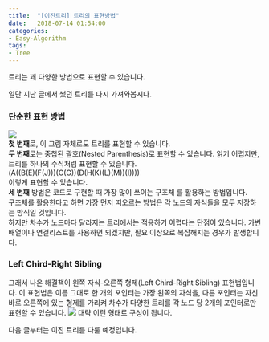 ```yaml
---
title:  "[이진트리] 트리의 표현방법"
date:   2018-07-14 01:54:00
categories:
- Easy-Algorithm
tags:
- Tree
---
```


트리는 꽤 다양한 방법으로 표현할 수 있습니다.

일단 지난 글에서 썼던 트리를 다시 가져와봅시다.

### 단순한 표현 방법
<img src = "https://i.imgur.com/ixaDHc0.png"><br>
<b>첫 번째</b>로, 이 그림 자체로도 트리를 표현할 수 있습니다.<br>
<b>두 번째</b>로는 중첩된 괄호(Nested Parenthesis)로 표현할 수 있습니다. 읽기 어렵지만, 트리를 하나의 수식처럼 표현할 수 있습니다.<br>
(A((B(E)(F(J)))(C(G))(D(H(K)(L)(M))(I))))<br>
이렇게 표현할 수 있습니다.<br>
<b>세 번째</b> 방법은 코드로 구현할 때 가장 많이 쓰이는 구조체 를 활용하는 방법입니다.<br>
구조체를 활용한다고 하면 가장 먼저 떠오르는 방법은 각 노드의 자식들을 모두 저장하는 방식일 것입니다.<br>
하지만 차수가 노드마다 달라지는 트리에서는 적용하기 어렵다는 단점이 있습니다. 가변 배열이나 연결리스트를 사용하면 되겠지만, 필요 이상으로 복잡해지는 경우가 발생합니다.<br>

### Left Chird-Right Sibling
그래서 나온 해결책이 왼쪽 자식-오른쪽 형제(Left Chird-Right Sibling) 표현법입니다. 이 표현법은 이름 그대로 한 개의 포인터는 가장 왼쪽의 자식을, 다른 포인터는 자신 바로 오른쪽에 있는 형제를 가리켜 차수가 다양한 트리를 각 노드 당 2개의 포인터로만 표현할 수 있습니다.
<img src = "https://i.imgur.com/zeNCoeo.png">
대략 이런 형태로 구성이 됩니다.

다음 글부터는 이진 트리를 다룰 예정입니다.
